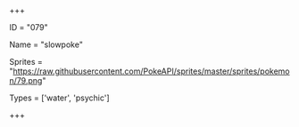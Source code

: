 




+++

ID = "079"

Name = "slowpoke"

Sprites = "https://raw.githubusercontent.com/PokeAPI/sprites/master/sprites/pokemon/79.png"

Types = ['water', 'psychic']

+++

